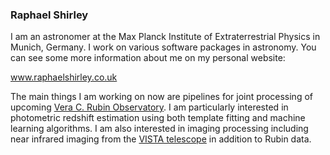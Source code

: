 ### Raphael Shirley

I am an astronomer at the Max Planck Institute of Extraterrestrial Physics in Munich, Germany. I work on various software packages in astronomy. You can see some more information about me on my personal website:

www.raphaelshirley.co.uk

The main things I am working on now are pipelines for joint processing of upcoming [Vera C. Rubin Observatory](https://www.lsst.org/). I am particularly interested in photometric redshift estimation using both template fitting and machine learning algorithms. I am also interested in imaging processing including near infrared imaging from the [VISTA telescope](https://www.eso.org/public/teles-instr/paranal-observatory/surveytelescopes/vista/) in addition to Rubin data.


